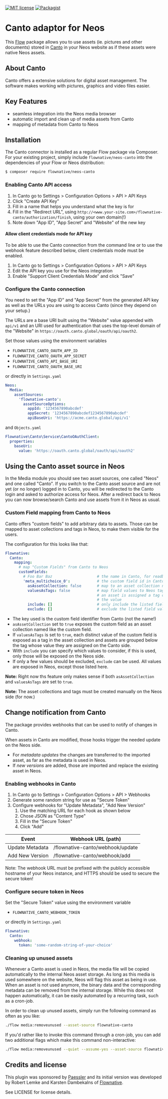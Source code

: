 [![MIT license](http://img.shields.io/badge/license-MIT-brightgreen.svg)](http://opensource.org/licenses/MIT)
[![Packagist](https://img.shields.io/packagist/v/flownative/neos-canto.svg)](https://packagist.org/packages/flownative/neos-canto)

# Canto adaptor for Neos

This [Flow](https://flow.neos.io) package allows you to use assets (ie.
pictures and other documents) stored in [Canto](https://www.canto.com/)
in your Neos website as if these assets were native Neos assets.

## About Canto

Canto offers a extensive solutions for digital asset management. The
software makes working with pictures, graphics and video files easier.

## Key Features

- seamless integration into the Neos media browser
- automatic import and clean up of media assets from Canto
- mapping of metadata from Canto to Neos

## Installation

The Canto connector is installed as a regular Flow package via Composer.
For your existing project, simply include `flownative/neos-canto` into
the dependencies of your Flow or Neos distribution:

```bash
$ composer require flownative/neos-canto
```

### Enabling Canto API access

1. In Canto go to Settings > Configuration Options > API > API Keys
2. Click "Create API Key"
3. Fill in a name that helps you understand what the key is for
4. Fill in the "Redirect URL", using `http://<www.your-site.com>/flownative-canto/authorization/finish`,
   using your own domain(!)
5. Note down "App ID", "App Secret" and "Website" of the new key

#### Allow client credentials mode for API key

To be able to use the Canto connection from the command line or to use the webhook
feature described below, client credentials mode must be enabled.

1. In Canto go to Settings > Configuration Options > API > API Keys
2. Edit the API key you use for the Neos integration
3. Enable "Support Client Credentials Mode" and click "Save"

### Configure the Canto connection

You need to set the "App ID" and "App Secret" from the generated API key as well
as the URLs you are using to access Canto (since they depend on your setup.)

The URLs are a base URI built using the "Website" value appended with `api/v1`
and an URI used for authentication that uses the top-level domain of the "Website"
in `https://oauth.canto.global/oauth/api/oauth2`.

Set those values using the environment variables

- `FLOWNATIVE_CANTO_OAUTH_APP_ID`
- `FLOWNATIVE_CANTO_OAUTH_APP_SECRET`
- `FLOWNATIVE_CANTO_API_BASE_URI`
- `FLOWNATIVE_CANTO_OAUTH_BASE_URI`

or directly in `Settings.yaml` 

```yaml
Neos:
  Media:
    assetSources:
      'flownative-canto':
        assetSourceOptions:
          appId: '1234567890abcdef'
          appSecret: '1234567890abcdef1234567890abcdef'
          apiBaseUri: 'https://acme.canto.global/api/v1'
```

and `Objects.yaml`

```yaml
Flownative\Canto\Service\CantoOAuthClient:
  properties:
    baseUri:
      value: 'https://oauth.canto.global/oauth/api/oauth2'
```

## Using the Canto asset source in Neos

In the Media module you should see two asset sources, one called "Neos" and
one called "Canto". If you switch to the Canto asset source and are not yet
(or no longer) logged in to Canto, you will be redirected to the Canto login
and asked to authorize access for Neos. After a redirect back to Neos you
can now browse/search Canto and use assets from it in Neos as usual.

### Custom Field mapping from Canto to Neos

Canto offers "custom fields" to add arbitrary data to assets. Those can be
mapped to asset collections and tags in Neos, to make them visible for the
users.

The configuration for this looks like that:

```yaml
Flownative:
  Canto:
    mapping:
      # map "Custom Fields" from Canto to Neos
      customFields:
        # Foo Bar Baz                    # the name in Canto, for readbility
        'meta_multichoice_0':            # the custom field id in Canto
          asAssetCollection: false       # map to an asset collection named after the field
          valuesAsTags: false            # map field values to Neos tags; if true
                                         # an asset is assigned a tag corresponding to 
                                         # the value
          include: []                    # only include the listed field values as tags
          exclude: []                    # exclude the listed field values as tags
```

- The key used is the custom field identifier from Canto (not the name!)
- `asAssetCollection` set to `true` exposes the custom field as an asset
  collection named like the custom field.
- If `valuesAsTags` is set to `true`, each distinct value of the custom field
  is exposed as a tag in the asset collection and assets are grouped below the
  tag whose value they are assigned on the Canto side.
- With `include` you can specify which values to consider, if this is used, only
  those will be exposed on the Neos side.
- If only a few values should be excluded, `exclude` can be used. All values are
  exposed in Neos, except those listed here.

**Note:** Right now ths feature only makes sense if both `asAssetCollection` and
`valuesAsTags` are set to `true`.

**Note:** The asset collections and tags must be created manually on the Neos
side (for now.)

## Change notification from Canto

The package provides webhooks that can be used to notify of changes in Canto.

When assets in Canto are modified, those hooks trigger the needed update on the
Neos side.

- For *metadata updates* the changes are transferred to the imported asset, as
 far as the metadata is used in Neos.
- If *new versions* are added, those are imported and replace the existing asset
  in Neos.

### Enabling webhooks in Canto

1. In Canto go to Settings > Configuration Options > API > Webhooks
2. Generate some random string for use as "Secure Token"
3. Configure webhooks for "Update Metadata", "Add New Version"
   1. Use the matching URL for each hook as shown below
   2. Chose JSON as "Content Type"
   3. Fill in the "Secure Token"
   4. Click "Add"

Event           | Webhook URL (path)
--------------- | --------------------------------
Update Metadata | /flownative-canto/webhook/update
Add New Version | /flownative-canto/webhook/add

Note: The webhook URL must be prefixed with the publicly accessible hostname of
your Neos instance, and HTTPS should be used to secure the secure token!

### Configure secure token in Neos

Set the "Secure Token" value using the environment variable

- `FLOWNATIVE_CANTO_WEBHOOK_TOKEN`

or directly in `Settings.yaml`

```yaml
Flownative:
  Canto:
    webhook:
      token: 'some-random-string-of-your-choice'
```

### Cleaning up unused assets

Whenever a Canto asset is used in Neos, the media file will be copied
automatically to the internal Neos asset storage. As long as this media
is used somewhere on the website, Neos will flag this asset as being in
use. When an asset is not used anymore, the binary data and the
corresponding metadata can be removed from the internal storage. While
this does not happen automatically, it can be easily automated by a
recurring task, such as a cron-job.

In order to clean up unused assets, simply run the following command as
often as you like:

```bash
./flow media:removeunused --asset-source flownative-canto
```

If you'd rather like to invoke this command through a cron-job, you can
add two additional flags which make this command non-interactive:

```bash
./flow media:removeunused --quiet --assume-yes --asset-source flownative-canto
```

## Credits and license

This plugin was sponsored by [Paessler](https://www.paessler.com/) and its
initial version was developed by Robert Lemke and Karsten Dambekalns of
[Flownative](https://www.flownative.com).

See LICENSE for license details.
